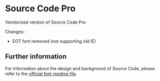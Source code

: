 # Source Code Pro

Vendorized version of Source Code Pro

Changes:

* EOT font removed (not supporting old IE)

## Further information

For information about the design and background of Source Code, please refer to the [official font readme file](http://www.adobe.com/products/type/font-information/source-code-pro-readme.html).
